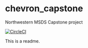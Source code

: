 # chevron_capstone
Northwestern MSDS Capstone project

[![CircleCI](https://circleci.com/gh/wrongpoison/chevron_capstone.svg?style=svg)](https://circleci.com/gh/wrongpoison/chevron_capstone)

This is a readme.
